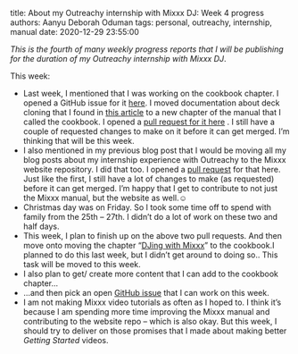 title: About my Outreachy internship with Mixxx DJ: Week 4 progress
authors: Aanyu Deborah Oduman
tags: personal, outreachy, internship, manual
date: 2020-12-29 23:55:00

_This is the fourth of many weekly progress reports that I will be publishing for the duration of my Outreachy internship with Mixxx DJ_.

This week:

- Last week, I mentioned that I was working on the cookbook chapter.
  I opened a GitHub issue for it [here](https://github.com/mixxxdj/manual/issues/329). I moved documentation about deck cloning that I found in [this article](https://mixxx.discourse.group/t/new-in-2-3-deck-cloning/20267) to a new chapter of the manual that I called the cookbook.
  I opened a [pull request for it here](https://github.com/mixxxdj/manual/pull/330) .
  I still have a couple of requested changes to make on it before it can get merged. I’m thinking that will be this week.
- I also mentioned in my previous blog post that I would be moving all my blog posts about my internship experience with Outreachy to the Mixxx website repository.
  I did that too. I opened a [pull request](https://github.com/mixxxdj/website/pull/177) for that here. Just like the first, I still have a lot of changes to make (as requested) before it can get merged. I’m happy that I get to contribute to not just the Mixxx manual, but the website as well.☺
- Christmas day was on Friday. So I took some time off to spend with family from the 25th – 27th.
    I didn’t do a lot of work on these two and half days.
- This week, I plan to finish up on the above two pull requests.
  And then move onto moving the chapter “[DJing with Mixxx](https://manual.mixxx.org/2.3/en/chapters/djing_with_mixxx.html)” to the cookbook.I planned to do this last week, but I didn’t get around to doing so.. This task will be moved to this week.
- I also plan to get/ create more content that I can add to the cookbook chapter…
- …and then pick an open [GitHub issue](https://github.com/mixxxdj/manual/issues) that I can work on this week.
- I am not making Mixxx video tutorials as often as I hoped to.
    I think it’s because I am spending more time improving the Mixxx manual and contributing to the website repo – which is also okay. But this week, I should try to deliver on those promises that I made about making better _Getting Started_ videos.
